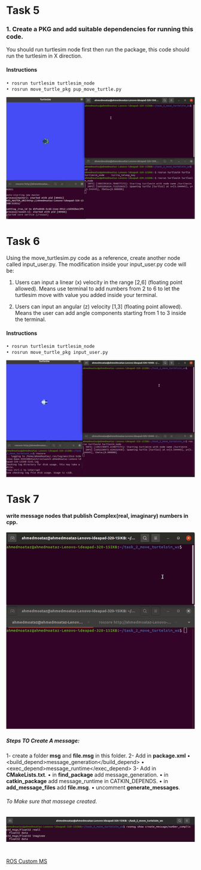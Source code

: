 # Task 5
### 1. Create a PKG and add suitable dependencies for running this code. 
You should run turtlesim node first then run the package, this code should run the turtlesim in X direction.
#### Instructions
    • rosrun turtlesim turtlesim_node
    • rosrun move_turtle_pkg pup_move_turtle.py

![Task 1 move turtlesim in x direction](https://github.com/Ahmed-M0ataz/Robotics-Course/blob/main/task_2_move_turtle/move_turtlesim_hit_wall.gif)

# Task 6

Using the move_turtlesim.py code as a reference, create another node called input_user.py. The modification inside your input_user.py code will be:

1. Users can input a linear (x) velocity in the range [2,6] (floating point allowed). Means use terminal to add numbers from 2 to 6 to let the turtlesim move with value you added inside your terminal. 

2. Users can input an angular (z) velocity [1,3] (floating point allowed). Means the user can add angle components starting from 1 to 3 inside the terminal.

#### Instructions
    • rosrun turtlesim turtlesim_node
    • rosrun move_turtle_pkg input_user.py 

![Task 2 input user to move turtlesim in linear x and anguler z direction](https://github.com/Ahmed-M0ataz/Robotics-Course/blob/main/task_2_move_turtle/input_user_move_turtle.gif)

# Task 7
#### write message nodes that publish Complex(real, imaginary) numbers in cpp.

![task to create custom msg](https://github.com/Ahmed-M0ataz/Robotics-Course/blob/main/task_2_move_turtle/custom_msg.gif)

##### Steps TO Create A message:
1- create a folder **msg** and **file.msg** in this folder.
2- Add in **package.xml**
    • <build_depend>message_generation</build_depend>
    • <exec_depend>message_runtime</exec_depend>
3- Add in **CMakeLists.txt**.
    • in **find_package** add message_generation.
    • in **catkin_package** add message_runtime in CATKIN_DEPENDS.
    • in **add_message_files** add **file.msg**.
    • uncomment **generate_messages**.
###### To Make sure that massege created.

![rosmsg show](https://github.com/Ahmed-M0ataz/Robotics-Course/blob/main/task_2_move_turtle/rosmsg_show.png)
#
[ROS Custom MS](http://wiki.ros.org/ROS/Tutorials/CreatingMsgAndSrv "Visit official wibsite")

  